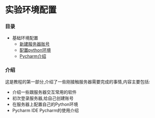 # 实验环境配置

### 目录

* 基础环境配置
  * [新建服务器账号](page1-1.md)
  * [配置python环境](page1-2.md)
  * [Pycharm介绍](page1-3.md)

### 介绍

这是教程的第一部分,介绍了一些刚接触服务器需要完成的事情,内容主要包括:

- 介绍一些跟服务器交互常用的软件
- 初次登录服务器,给自己创建账号
- 在服务器上配置自己的Python环境
- Pycharm IDE Pycharm的使用介绍
